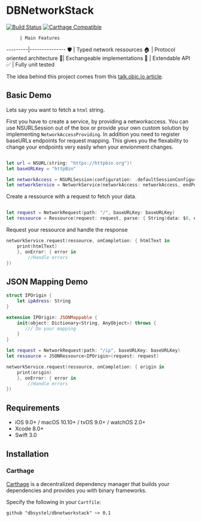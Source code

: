 # DBNetworkStack

[![Build Status](https://travis-ci.com/lightsprint09/DBNetworkStackTemp.svg?token=DoSuqFLfFsZgTxGUxHry&branch=feature/cross-plattorm-project)](https://travis-ci.com/lightsprint09/DBNetworkStackTemp)
[![Carthage Compatible](https://img.shields.io/badge/Carthage-compatible-4BC51D.svg?style=flat)](https://github.com/Carthage/Carthage) 

         | Main Features
---------|---------------
🛡 | Typed network ressources
&#127968; | Protocol oriented architecture
🔀| Exchangeable implementations
🚄 | Extendable API
&#9989; | Fully unit tested

The idea behind this project comes from this [talk.objc.io article](https://talk.objc.io/episodes/S01E01-networking).

## Basic Demo
Lets say you want to fetch a ``html`` string.

First you have to create a service, by providing a networkaccess. You can use NSURLSession out of the box or provide your own custom solution by implementing  ```NetworkAccessProviding```. In addition you need to register baseURLs endpoints for request mapping. This gives you the flexability to change your endpoints very easily when your envionment changes.

```swift

let url = NSURL(string: "https://httpbin.org")!
let baseURLKey = "httpBin"

let networkAccess = NSURLSession(configuration: .defaultSessionConfiguration())
let networkService = NetworkService(networkAccess: networkAccess, endPoints: [baseURLKey: url])

```

Create a ressource with a request to fetch your data.

```swift

let request = NetworkRequest(path: "/", baseURLKey: baseURLKey)
let ressource = Ressource(request: request, parse: { String(data: $0, encoding: NSUTF8StringEncoding) })

```
Request your ressource and handle the response
```swift
networkService.request(ressource, onCompletion: { htmlText in
    print(htmlText)
    }, onError: { error in
        //Handle errors
})

```

## JSON Mapping Demo
```swift
struct IPOrigin {
    let ipAdress: String
}

extension IPOrigin: JSONMappable {
    init(object: Dictionary<String, AnyObject>) throws {
       /// Do your mapping
    }
}

let request = NetworkRequest(path: "/ip", baseURLKey: baseURLKey)
let ressource = JSONRessource<IPOrigin>(request: request)

networkService.request(ressource, onCompletion: { origin in
    print(origin)
    }, onError: { error in
        //Handle errors
})
```

## Requirements

- iOS 9.0+ / macOS 10.10+ / tvOS 9.0+ / watchOS 2.0+
- Xcode 8.0+
- Swift 3.0

## Installation

### Carthage

[Carthage](https://github.com/Carthage/Carthage) is a decentralized dependency manager that builds your dependencies and provides you with binary frameworks.

Specify the following in your `Cartfile`:

```ogdl
github "dbsystel/dbnetworkstack" ~> 0.1
```

